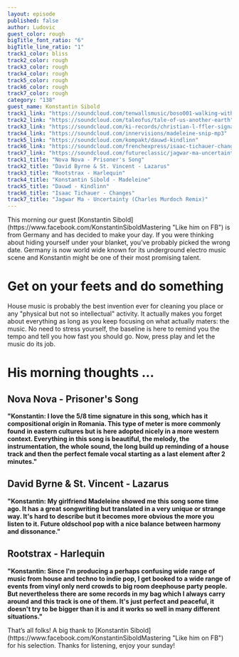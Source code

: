 ```yaml
---
layout: episode
published: false
author: Ludovic
guest_color: rough
bigTitle_font_ratio: "6"
bigTitle_line_ratio: "1"
track1_color: bliss
track2_color: rough
track3_color: rough
track4_color: rough
track5_color: rough
track6_color: rough
track7_color: rough
category: "138"
guest_name: Konstantin Sibold
track1_link: "https://soundcloud.com/tenwallsmusic/boso001-walking-with-elephants"
track2_link: "https://soundcloud.com/taleofus/tale-of-us-another-earth"
track3_link: "https://soundcloud.com/ki-records/christian-l-ffler-signals"
track4_link: "https://soundcloud.com/innervisions/madeleine-snip-mp3"
track5_link: "https://soundcloud.com/kompakt/dauwd-kindlinn"
track6_link: "https://soundcloud.com/frenchexpress/isaac-tichauer-changes"
track7_link: "https://soundcloud.com/futureclassic/jagwar-ma-uncertainty-4"
track1_title: "Nova Nova - Prisoner's Song"
track2_title: "David Byrne & St. Vincent - Lazarus"
track3_title: "Rootstrax - Harlequin"
track4_title: "Konstantin Sibold - Madeleine"
track5_title: "Dauwd - Kindlinn"
track6_title: "Isaac Tichauer - Changes"
track7_title: "Jagwar Ma - Uncertainty (Charles Murdoch Remix)"
---
```


<p id="introduction">
This morning our guest [Konstantin Sibold](https://www.facebook.com/KonstantinSiboldMastering "Like him on FB") is from Germany and has decided to make your day. If you were thinking about hiding yourself under your blanket, you’ve probably picked the wrong date. Germany is now world wide known for its underground electro music scene and Konstantin might be one of their most promising talent.</p>

# Get on your feets and do something
House music is probably the best invention ever for cleaning you place or any "physical but not so intellectual" activity. It actually makes you forget about everything as long as you keep focusing on what actually maters: the music. No need to stress yourself, the baseline is here to remind you the tempo and tell you how fast you should go. Now, press play and let the music do its job.

# His morning thoughts ...

## Nova Nova - Prisoner's Song
**"**Konstantin: I love the 5/8 time signature in this song, which has it compositional origin in Romania. This type of meter is more commonly found in eastern cultures but is here adopted nicely in a more western context. Everything in this song is beautiful, the melody, the instrumentation, the whole sound, the long build up reminding of a house track and then the perfect female vocal starting as a last element after 2 minutes.**"**

## David Byrne & St. Vincent - Lazarus
**"**Konstantin: My girlfriend Madeleine showed me this song some time ago. It has a great songwriting but translated in a very unique or strange way. It's hard to describe but it becomes more obvious the more you listen to it. Future oldschool pop with a nice balance between harmony and dissonance.**"**

## Rootstrax - Harlequin
**"**Konstantin: Since I'm producing a perhaps confusing wide range of music from house and techno to indie pop, I get booked to a wide range of events from vinyl only nerd crowds to big room deephouse party people. But nevertheless there are some records in my bag which I always carry around and this track is one of them. It's just perfect and peaceful, it doesn't try to be bigger than it is and it works so well in many different situations.**"**

<p id="outroduction">
That’s all folks! A big thank to [Konstantin Sibold](https://www.facebook.com/KonstantinSiboldMastering "Like him on FB") for his selection. Thanks for listening, enjoy your sunday!
</p>